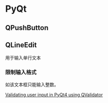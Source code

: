 # PyQt

## QPushButton


## QLineEdit

用于输入单行文本

### 限制输入格式

如该文本框只能输入整数。

[Validating user input in PyQt4 using QValidator](https://snorfalorpagus.net/blog/2014/08/09/validating-user-input-in-pyqt4-using-qvalidator/)
